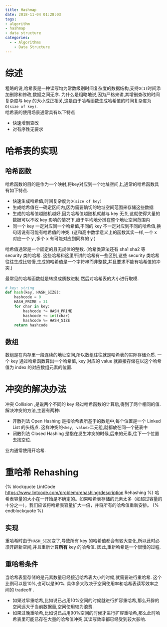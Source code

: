 ```yaml
---
title: Hashmap
date: 2018-11-04 01:28:03
tags:
- algorithm
- hashmap
- data structure
categories:
  - - Algorithms
    - Data Structure
---
```


# 综述

粗略的说,哈希表是一种读写均为常数级别时间复杂度的数据结构,支持`O(1)`时间添加删除和修改,数据之间无序. 为什么是粗略地说,因为严格来讲,其增删查改的时间复杂度与 key 的大小成正相关,这是由于哈希函数生成哈希值的时间复杂度为`O(size of key)`.  
哈希表的使用场景通常具有以下特点

- 快速增删查改
- 对有序性无要求

# 哈希表的实现

## 哈希函数

哈希函数的目的是作为一个映射,将key对应到一个地址空间上,通常的哈希函数具有如下特点.

- 快速生成哈希值,时间复杂度为`O(size of key)`
- 生成哈希值在一确定区间内,因为需要确切的地址空间范围来存储这些数据
- 生成的哈希值越随机越好,因为哈希值越随机就越与 key 无关,这就使得大量的数据可以不收 key 影响的情况下,趋于平均地分摊在整个地址空间范围内
- 同一个 key 一定对应同一个哈希值,不同的 key 不一定对应到不同的哈希值,换句话说有可能有哈希值的冲突. (这和高中数学意义上的函数其实一样,一个 x 对应一个 y ,多个 x 有可能对应到同样的 y )

哈希值通常是一个固定的且无规律的整数. (哈希类算法还有 sha1 sha2 等 security 类的哈希. 这些哈希和这里所讲的哈希有一些区别,这些 security 类哈希往往生成比较慢,生成的哈希值是一个字符串而非整数,并且要求不能有哈希值的冲突.)

最常见的哈希函数就是转换成质数进制,然后对哈希表的大小进行取模.

```python
# key: string
def hash(key, HASH_SIZE):
    hashcode = 0
    HASH_PRIME = 31
    for char in key:
        hashcode *= HASH_PRIME
        hashcode += int(char)
        hashcode %= HASH_SIZE
    return hashcode
```

## 数组

数组是在内存里一段连续的地址空间,所以数组往往就是哈希表的实际存储介质. 一个 key 通过哈希函数算出一个哈希值, key 对应的 value 就直接存储在以这个哈希值为 index 的对应数组元素的位置.

# 冲突的解决办法

冲突 Collision ,是说两个不同的 key 经过哈希函数的计算后,得到了两个相同的值. 解决冲突的方法,主要有两种:

- 开散列法 Open Hashing 是指哈希表所基于的数组中,每个位置是一个 Linked List 的头结点. 这样冲突的`<key, value>`二元组,就都放在同一个链表中
- 闭散列法 Closed Hashing 是指在发生冲突的时候,后来的元素,往下一个位置去找空位.

业内通常使用开哈希.

# 重哈希 Rehashing

{% blockquote LintCode https://www.lintcode.com/problem/rehashing/description Rehashing %}
哈希表容量的大小在一开始是不确定的。如果哈希表存储的元素太多（如超过容量的十分之一），我们应该将哈希表容量扩大一倍，并将所有的哈希值重新安排。
{% endblockquote %}

## 实现

重哈希时由于`HASH_SIZE`变了,导致所有 key 的哈希值都会有较大变化,所以此时必须开辟新空间,并且重新计算**所有** key 的哈希值. 因此,重新哈希是一个很慢的过程.

## 重哈希条件

当哈希表里存储的是元素数量已经接近哈希表大小的时候,就需要进行重哈希. 这个比例可以是10%,也可以是90%. 具体多大取决于空间使用率和哈希表读写效率之间的 tradeoff .

- 如果过早重哈希,比如说已占用10%空间的时候就进行扩容重哈希,那么开辟的空间远大于当前数据量,空间使用较为浪费.
- 如果过晚重哈希,比如说已占用90%空间的时候才进行扩容重哈希,那么此时哈希表里可能已存在大量的哈希值冲突,其读写效率都已经受到较大影响.